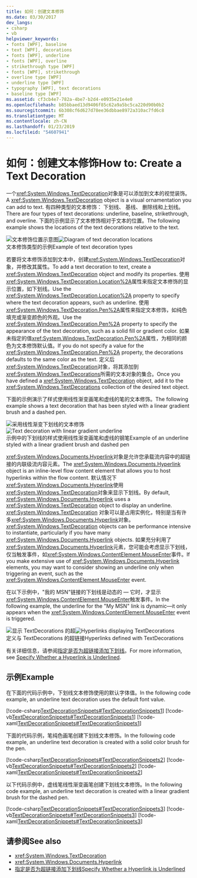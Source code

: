 ```yaml
---
title: 如何：创建文本修饰
ms.date: 03/30/2017
dev_langs:
- csharp
- vb
helpviewer_keywords:
- fonts [WPF], baseline
- text [WPF], decorations
- fonts [WPF], underline
- fonts [WPF], overline
- strikethrough type [WPF]
- fonts [WPF], strikethrough
- overline type [WPF]
- underline type [WPF]
- typography [WPF], text decorations
- baseline type [WPF]
ms.assetid: cf3cb4e7-782a-4be7-b2d4-e0935e21e4e0
ms.openlocfilehash: b85bbaed13d9406f85c62a9a5bc5ca220d90b0b2
ms.sourcegitcommit: 6b308cf6d627d78ee36dbbae8972a310ac7fd6c8
ms.translationtype: MT
ms.contentlocale: zh-CN
ms.lasthandoff: 01/23/2019
ms.locfileid: "54607941"
---
```

# <a name="how-to-create-a-text-decoration"></a><span data-ttu-id="bbf34-102">如何：创建文本修饰</span><span class="sxs-lookup"><span data-stu-id="bbf34-102">How to: Create a Text Decoration</span></span>
<span data-ttu-id="bbf34-103">一个<xref:System.Windows.TextDecoration>对象是可以添加到文本的视觉装饰。</span><span class="sxs-lookup"><span data-stu-id="bbf34-103">A <xref:System.Windows.TextDecoration> object is a visual ornamentation you can add to text.</span></span> <span data-ttu-id="bbf34-104">有四种类型的文本修饰： 下划线、 基线、 删除线和上划线。</span><span class="sxs-lookup"><span data-stu-id="bbf34-104">There are four types of text decorations: underline, baseline, strikethrough, and overline.</span></span> <span data-ttu-id="bbf34-105">下面的示例显示了文本修饰相对于文本的位置。</span><span class="sxs-lookup"><span data-stu-id="bbf34-105">The following example shows the locations of the text decorations relative to the text.</span></span>  
  
 <span data-ttu-id="bbf34-106">![文本修饰位置示意图](../../../../docs/framework/wpf/advanced/media/textdecoration01.gif "TextDecoration01")</span><span class="sxs-lookup"><span data-stu-id="bbf34-106">![Diagram of text decoration locations](../../../../docs/framework/wpf/advanced/media/textdecoration01.gif "TextDecoration01")</span></span>  
<span data-ttu-id="bbf34-107">文本修饰类型的示例</span><span class="sxs-lookup"><span data-stu-id="bbf34-107">Example of text decoration types</span></span>  
  
 <span data-ttu-id="bbf34-108">若要将文本修饰添加到文本中，创建<xref:System.Windows.TextDecoration>对象，并修改其属性。</span><span class="sxs-lookup"><span data-stu-id="bbf34-108">To add a text decoration to text, create a <xref:System.Windows.TextDecoration> object and modify its properties.</span></span> <span data-ttu-id="bbf34-109">使用<xref:System.Windows.TextDecoration.Location%2A>属性来指定文本修饰的显示位置，如下划线。</span><span class="sxs-lookup"><span data-stu-id="bbf34-109">Use the <xref:System.Windows.TextDecoration.Location%2A> property to specify where the text decoration appears, such as underline.</span></span> <span data-ttu-id="bbf34-110">使用<xref:System.Windows.TextDecoration.Pen%2A>属性来指定文本修饰，如纯色填充或渐变颜色的外观。</span><span class="sxs-lookup"><span data-stu-id="bbf34-110">Use the <xref:System.Windows.TextDecoration.Pen%2A> property to specify the appearance of the text decoration, such as a solid fill or gradient color.</span></span> <span data-ttu-id="bbf34-111">如果未指定的值<xref:System.Windows.TextDecoration.Pen%2A>属性，为相同的颜色为文本修饰默认值。</span><span class="sxs-lookup"><span data-stu-id="bbf34-111">If you do not specify a value for the <xref:System.Windows.TextDecoration.Pen%2A> property, the decorations defaults to the same color as the text.</span></span> <span data-ttu-id="bbf34-112">定义后<xref:System.Windows.TextDecoration>对象，将其添加到<xref:System.Windows.TextDecorations>所需的文本对象的集合。</span><span class="sxs-lookup"><span data-stu-id="bbf34-112">Once you have defined a <xref:System.Windows.TextDecoration> object, add it to the <xref:System.Windows.TextDecorations> collection of the desired text object.</span></span>  
  
 <span data-ttu-id="bbf34-113">下面的示例演示了样式使用线性渐变画笔和虚线的笔的文本修饰。</span><span class="sxs-lookup"><span data-stu-id="bbf34-113">The following example shows a text decoration that has been styled with a linear gradient brush and a dashed pen.</span></span>  
  
 <span data-ttu-id="bbf34-114">![采用线性渐变下划线的文本修饰](../../../../docs/framework/wpf/advanced/media/textdecoration02.png "TextDecoration02")</span><span class="sxs-lookup"><span data-stu-id="bbf34-114">![Text decoration with linear gradient underline](../../../../docs/framework/wpf/advanced/media/textdecoration02.png "TextDecoration02")</span></span>  
<span data-ttu-id="bbf34-115">示例中的下划线的样式使用线性渐变画笔和虚线的钢笔</span><span class="sxs-lookup"><span data-stu-id="bbf34-115">Example of an underline styled with a linear gradient brush and dashed pen</span></span>  
  
 <span data-ttu-id="bbf34-116"><xref:System.Windows.Documents.Hyperlink>对象是允许您承载流内容中的超链接的内联级流内容元素。</span><span class="sxs-lookup"><span data-stu-id="bbf34-116">The <xref:System.Windows.Documents.Hyperlink> object is an inline-level flow content element that allows you to host hyperlinks within the flow content.</span></span> <span data-ttu-id="bbf34-117">默认情况下<xref:System.Windows.Documents.Hyperlink>使用<xref:System.Windows.TextDecoration>对象来显示下划线。</span><span class="sxs-lookup"><span data-stu-id="bbf34-117">By default, <xref:System.Windows.Documents.Hyperlink> uses a <xref:System.Windows.TextDecoration> object to display an underline.</span></span> <span data-ttu-id="bbf34-118"><xref:System.Windows.TextDecoration> 对象可以是占用实例化，特别是当有许多<xref:System.Windows.Documents.Hyperlink>对象。</span><span class="sxs-lookup"><span data-stu-id="bbf34-118"><xref:System.Windows.TextDecoration> objects can be performance intensive to instantiate, particularly if you have many <xref:System.Windows.Documents.Hyperlink> objects.</span></span> <span data-ttu-id="bbf34-119">如果充分利用了<xref:System.Windows.Documents.Hyperlink>元素，您可能会考虑显示下划线，仅当触发事件，如<xref:System.Windows.ContentElement.MouseEnter>事件。</span><span class="sxs-lookup"><span data-stu-id="bbf34-119">If you make extensive use of <xref:System.Windows.Documents.Hyperlink> elements, you may want to consider showing an underline only when triggering an event, such as the <xref:System.Windows.ContentElement.MouseEnter> event.</span></span>  
  
 <span data-ttu-id="bbf34-120">在以下示例中，"我的 MSN"链接的下划线是动态的 — 它时，才显示<xref:System.Windows.ContentElement.MouseEnter>触发事件。</span><span class="sxs-lookup"><span data-stu-id="bbf34-120">In the following example, the underline for the "My MSN" link is dynamic—it only appears when the <xref:System.Windows.ContentElement.MouseEnter> event is triggered.</span></span>  
  
 <span data-ttu-id="bbf34-121">![显示 TextDecorations 的超](../../../../docs/framework/wpf/advanced/media/textdecoration03.png "TextDecoration03")</span><span class="sxs-lookup"><span data-stu-id="bbf34-121">![Hyperlinks displaying TextDecorations](../../../../docs/framework/wpf/advanced/media/textdecoration03.png "TextDecoration03")</span></span>  
<span data-ttu-id="bbf34-122">定义与 TextDecorations 的超链接</span><span class="sxs-lookup"><span data-stu-id="bbf34-122">Hyperlinks defined with TextDecorations</span></span>  
  
 <span data-ttu-id="bbf34-123">有关详细信息，请参阅[指定是否为超链接添加下划线](../../../../docs/framework/wpf/advanced/how-to-specify-whether-a-hyperlink-is-underlined.md)。</span><span class="sxs-lookup"><span data-stu-id="bbf34-123">For more information, see [Specify Whether a Hyperlink is Underlined](../../../../docs/framework/wpf/advanced/how-to-specify-whether-a-hyperlink-is-underlined.md).</span></span>  
  
## <a name="example"></a><span data-ttu-id="bbf34-124">示例</span><span class="sxs-lookup"><span data-stu-id="bbf34-124">Example</span></span>  
 <span data-ttu-id="bbf34-125">在下面的代码示例中，下划线文本修饰使用的默认字体值。</span><span class="sxs-lookup"><span data-stu-id="bbf34-125">In the following code example, an underline text decoration uses the default font value.</span></span>  
  
 [!code-csharp[TextDecorationSnippets#TextDecorationSnippets1](../../../../samples/snippets/csharp/VS_Snippets_Wpf/TextDecorationSnippets/CSharp/Window1.xaml.cs#textdecorationsnippets1)]
 [!code-vb[TextDecorationSnippets#TextDecorationSnippets1](../../../../samples/snippets/visualbasic/VS_Snippets_Wpf/TextDecorationSnippets/visualbasic/window1.xaml.vb#textdecorationsnippets1)]
 [!code-xaml[TextDecorationSnippets#TextDecorationSnippets1](../../../../samples/snippets/csharp/VS_Snippets_Wpf/TextDecorationSnippets/CSharp/Window1.xaml#textdecorationsnippets1)]  
  
 <span data-ttu-id="bbf34-126">下面的代码示例，笔纯色画笔创建下划线文本修饰。</span><span class="sxs-lookup"><span data-stu-id="bbf34-126">In the following code example, an underline text decoration is created with a solid color brush for the pen.</span></span>  
  
 [!code-csharp[TextDecorationSnippets#TextDecorationSnippets2](../../../../samples/snippets/csharp/VS_Snippets_Wpf/TextDecorationSnippets/CSharp/Window1.xaml.cs#textdecorationsnippets2)]
 [!code-vb[TextDecorationSnippets#TextDecorationSnippets2](../../../../samples/snippets/visualbasic/VS_Snippets_Wpf/TextDecorationSnippets/visualbasic/window1.xaml.vb#textdecorationsnippets2)]
 [!code-xaml[TextDecorationSnippets#TextDecorationSnippets2](../../../../samples/snippets/csharp/VS_Snippets_Wpf/TextDecorationSnippets/CSharp/Window1.xaml#textdecorationsnippets2)]  
  
 <span data-ttu-id="bbf34-127">以下代码示例中，虚线笔线性渐变画笔创建下划线文本修饰。</span><span class="sxs-lookup"><span data-stu-id="bbf34-127">In the following code example, an underline text decoration is created with a linear gradient brush for the dashed pen.</span></span>  
  
 [!code-csharp[TextDecorationSnippets#TextDecorationSnippets3](../../../../samples/snippets/csharp/VS_Snippets_Wpf/TextDecorationSnippets/CSharp/Window1.xaml.cs#textdecorationsnippets3)]
 [!code-vb[TextDecorationSnippets#TextDecorationSnippets3](../../../../samples/snippets/visualbasic/VS_Snippets_Wpf/TextDecorationSnippets/visualbasic/window1.xaml.vb#textdecorationsnippets3)]
 [!code-xaml[TextDecorationSnippets#TextDecorationSnippets3](../../../../samples/snippets/csharp/VS_Snippets_Wpf/TextDecorationSnippets/CSharp/Window1.xaml#textdecorationsnippets3)]  
  
## <a name="see-also"></a><span data-ttu-id="bbf34-128">请参阅</span><span class="sxs-lookup"><span data-stu-id="bbf34-128">See also</span></span>
- <xref:System.Windows.TextDecoration>
- <xref:System.Windows.Documents.Hyperlink>
- [<span data-ttu-id="bbf34-129">指定是否为超链接添加下划线</span><span class="sxs-lookup"><span data-stu-id="bbf34-129">Specify Whether a Hyperlink is Underlined</span></span>](../../../../docs/framework/wpf/advanced/how-to-specify-whether-a-hyperlink-is-underlined.md)
